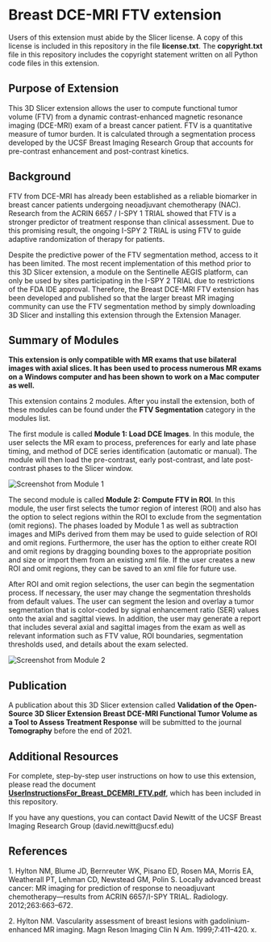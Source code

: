 <h1>Breast DCE-MRI FTV extension</h1>

<p>Users of this extension must abide by the Slicer license. A copy of this license is included
in this repository in the file <strong>license.txt</strong>. The <strong>copyright.txt</strong> 
file in this repository includes the copyright statement written on all Python code files in this extension.</p>

<h2>Purpose of Extension</h2>

<p>This 3D Slicer extension allows the user to compute functional tumor volume (FTV) from a 
dynamic contrast-enhanced magnetic resonance imaging (DCE-MRI) exam of a breast 
cancer patient. FTV is a quantitative measure of tumor burden. It is calculated through a 
segmentation process developed by the UCSF Breast Imaging Research Group that accounts 
for pre-contrast enhancement and post-contrast kinetics.</p>

<h2>Background</h2>

<p>FTV from DCE-MRI has already been established as a reliable biomarker in 
breast cancer patients undergoing neoadjuvant chemotherapy (NAC). Research from the
ACRIN 6657 / I-SPY 1 TRIAL showed that FTV is a stronger predictor of  treatment response 
than clinical assessment. Due to this promising result, the ongoing I-SPY 2 TRIAL is using FTV 
to guide adaptive randomization of therapy for patients.</p>

<p>Despite the predictive power of the FTV segmentation method, access to it has been limited.
The most recent implementation of this method prior to this 3D Slicer extension, a module on the
Sentinelle AEGIS platform, can only be used by sites participating in the I-SPY 2 TRIAL due to
restrictions of the FDA IDE approval. Therefore, the Breast DCE-MRI FTV extension
has been developed and published so that the larger breast MR imaging community can use the
FTV segmentation method by simply downloading 3D Slicer and installing this extension
through the Extension Manager.</p>


<h2>Summary of Modules</h2>

<p><strong>This extension is only compatible with MR exams that use bilateral
images with axial slices. It has been used to process numerous MR exams on
a Windows computer and has been shown to work on a Mac computer as well.</strong> </p>

<p>This extension contains 2 modules. After you install the extension, both of these modules
can be found under the <strong>FTV Segmentation</strong> category in the modules list.</p>

<p>The first module is called <strong>Module 1: Load DCE Images</strong>. In this module, the user selects the MR exam to process,
preferences for early and late phase timing, and method of DCE series identification
(automatic or manual). The module will then load the pre-contrast, early post-contrast,
and late post-contrast phases to the Slicer window. </p>

![Screenshot from Module 1](https://github.com/rnadkarni2/SlicerBreast_DCEMRI_FTV/blob/master/Module1Screenshot.png)

<p>The second module is called <strong>Module 2: Compute FTV in ROI</strong>. In this module, the user first selects the tumor region of interest
(ROI) and also has the option to select regions within the ROI to exclude from the segmentation (omit regions).
The phases loaded by Module 1 as well as subtraction images and MIPs derived from
them may be used to guide selection of ROI and omit regions. Furthermore, the user has the option
to either create ROI and omit regions by dragging bounding boxes to the appropriate position and size 
or import them from an existing xml file. If the user creates a new
ROI and omit regions, they can be saved to an xml file for future use.</p>

<p>After ROI and omit region selections, the user can begin the segmentation process.
If necessary, the user may change the segmentation thresholds from default values.
The user can segment the lesion and overlay a tumor segmentation that is color-coded
by signal enhancement ratio (SER) values onto the axial and sagittal views.
In addition, the user may generate a report that includes several axial and sagittal images from the exam
as well as relevant information such as FTV value, ROI boundaries, segmentation thresholds used,
and details about the exam selected.</p>

![Screenshot from Module 2](https://github.com/rnadkarni2/SlicerBreast_DCEMRI_FTV/blob/master/Module2Screenshot.png)

<h2>Publication</h2>

<p>A publication about this 3D Slicer extension called <strong>Validation of the Open-Source 3D Slicer Extension Breast DCE-MRI Functional Tumor Volume as a Tool to Assess Treatment Response</strong> 
will be submitted to the journal <strong>Tomography</strong> before the end of 2021.</p>

<h2>Additional Resources</h2>

For complete, step-by-step user instructions on how to use this extension, please read the document <br>
**[UserInstructionsFor_Breast_DCEMRI_FTV.pdf](https://github.com/rnadkarni2/SlicerBreast_DCEMRI_FTV/blob/master/UserInstructionsFor_Breast_DCEMRI_FTV.pdf)**, which has been included in this repository.

<p>If you have any questions, you can contact David Newitt of the UCSF Breast Imaging Research Group (david.newitt@ucsf.edu)</p>

<h2>References</h2>
<p>1. Hylton NM, Blume JD, Bernreuter WK, Pisano ED, Rosen MA, Morris EA, Weatherall PT, Lehman CD, Newstead GM, Polin S. Locally advanced breast cancer: MR imaging for prediction of response to neoadjuvant chemotherapy—results from ACRIN 6657/I-SPY TRIAL. Radiology. 2012;263:663–672.</p>
<p>2. Hylton NM. Vascularity assessment of breast lesions with gadolinium-enhanced MR imaging. Magn Reson Imaging Clin N Am. 1999;7:411–420. x. </p>

